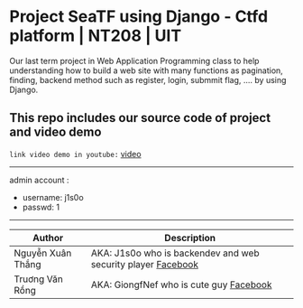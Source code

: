 # Project SeaTF using Django - Ctfd platform | NT208 | UIT

Our last term project in Web Application Programming class to help understanding how to build a web site with
many functions as pagination, finding, backend method such as register, login, submmit flag, .... by using Django.

This repo includes our source code of project and video demo
---

`link video demo in youtube:` [video](https://youtu.be/VZejVRNfC-k)

---
admin account :
- username: j1s0o
- passwd: 1
---


| Author  | Description |
| ------------- | ------------- |
|Nguyễn Xuân Thắng | AKA: J1s0o who is backendev and web security player [Facebook](https://www.facebook.com/3h1chU)|
|Truơng Văn Rồng | AKA: GiongfNef who is cute guy [Facebook](https://www.facebook.com/rong.truong.372)|

 
